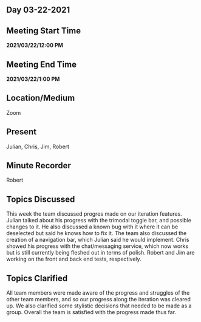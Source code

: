 ## Day 03-22-2021

## Meeting Start Time

**2021/03/22/12:00 PM**

## Meeting End Time

**2021/03/22/1:00 PM**

## Location/Medium

Zoom

## Present

Julian, Chris, Jim, Robert

## Minute Recorder

Robert

## Topics Discussed

This week the team discussed progres made on our iteration features. Julian talked about his progress with the trimodal toggle bar, and possible changes to it. He also discussed a
known bug with it where it can be deselected but said he knows how to fix it. The team also discussed the creation of a navigation bar, which Julian said he would implement. Chris
showed his progress with the chat/messaging service, which now works but is still currently being fleshed out in terms of polish. Robert and Jim are working on the front and back
end tests, respectively.

## Topics Clarified

All team members were made aware of the progress and struggles of the other team members, and so our progress along the iteration was cleared up. We also clarified some stylistic
decisions that needed to be made as a group. Overall the team is satisfied with the progress made thus far.
